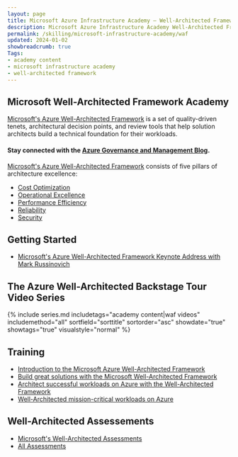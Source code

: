 ```yaml
---
layout: page
title: Microsoft Azure Infrastructure Academy — Well-Architected Framework
description: Microsoft Azure Infrastructure Academy Well-Architected Framework.
permalink: /skilling/microsoft-infrastructure-academy/waf
updated: 2024-01-02
showbreadcrumb: true
Tags:
- academy content
- microsoft infrastructure academy
- well-architected framework
---
```


## Microsoft Well-Architected Framework Academy
[Microsoft's Azure Well-Architected Framework](https://learn.microsoft.com/en-us/azure/well-architected/) is a set of quality-driven tenets, architectural decision points, and review tools that help solution architects build a technical foundation for their workloads.

#### Stay connected with the [Azure Governance and Management Blog](https://techcommunity.microsoft.com/t5/azure-governance-and-management/bg-p/AzureGovernanceandManagementBlog).

[Microsoft's Azure Well-Architected Framework](https://learn.microsoft.com/en-us/azure/well-architected/) consists of five pillars of architecture excellence:

*  [Cost Optimization](https://docs.microsoft.com/en-us/azure/architecture/framework/cost/)
*  [Operational Excellence](https://docs.microsoft.com/en-us/azure/architecture/framework/devops/overview/)
*  [Performance Efficiency](https://docs.microsoft.com/en-us/azure/architecture/framework/scalability/overview)
*  [Reliability](https://docs.microsoft.com/en-us/azure/architecture/framework/resiliency/overview)
*  [Security](https://docs.microsoft.com/en-us/azure/architecture/framework/security/overview)

## Getting Started

* [Microsoft's Azure Well-Architected Framework Keynote Address with Mark Russinovich](https://youtu.be/iHuBzJi0HiU)

## The Azure Well-Architected Backstage Tour Video Series

{% include series.md 
    includetags="academy content|waf videos" includemethod="all" 
    sortfield="sorttitle" sortorder="asc" showdate="true" showtags="true" 
    visualstyle="normal" 
%}

## Training

* [Introduction to the Microsoft Azure Well-Architected Framework](https://learn.microsoft.com/en-us/training/modules/azure-well-architected-introduction/)
* [Build great solutions with the Microsoft Well-Architected Framework](https://learn.microsoft.com/en-us/training/paths/azure-well-architected-framework/)
* [Architect successful workloads on Azure with the Well-Architected Framework](https://youtu.be/UpQHmWxkVEU)
* [Well-Architected mission-critical workloads on Azure](https://youtu.be/vLY48KCktII)

## Well-Architected Assessements

*  [Microsoft's Well-Architected Assessments](https://learn.microsoft.com/en-us/assessments/browse/?page=1&pagesize=30&searchterm=well-architected)
*  [All Assessments](https://learn.microsoft.com/en-us/assessments/)